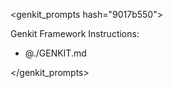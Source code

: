 <genkit_prompts hash="9017b550">
<!-- Genkit Context - Auto-generated, do not edit -->

Genkit Framework Instructions:
 - @./GENKIT.md

</genkit_prompts>